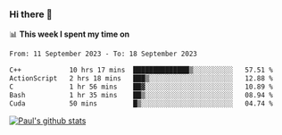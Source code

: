 ### Hi there 👋

📊 **This week I spent my time on**
<!--START_SECTION:waka-->

```txt
From: 11 September 2023 - To: 18 September 2023

C++            10 hrs 17 mins  ██████████████▒░░░░░░░░░░   57.51 %
ActionScript   2 hrs 18 mins   ███▒░░░░░░░░░░░░░░░░░░░░░   12.88 %
C              1 hr 56 mins    ██▓░░░░░░░░░░░░░░░░░░░░░░   10.89 %
Bash           1 hr 35 mins    ██▒░░░░░░░░░░░░░░░░░░░░░░   08.94 %
Cuda           50 mins         █▒░░░░░░░░░░░░░░░░░░░░░░░   04.74 %
```

<!--END_SECTION:waka-->


[![Paul's github stats](https://github-readme-stats.vercel.app/api?username=mickeyouyou&theme=dracula&show_icons=true)](https://github.com/anuraghazra/github-readme-stats)
